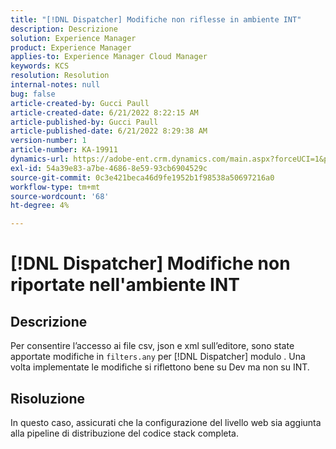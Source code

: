 ```yaml
---
title: "[!DNL Dispatcher] Modifiche non riflesse in ambiente INT"
description: Descrizione
solution: Experience Manager
product: Experience Manager
applies-to: Experience Manager Cloud Manager
keywords: KCS
resolution: Resolution
internal-notes: null
bug: false
article-created-by: Gucci Paull
article-created-date: 6/21/2022 8:22:15 AM
article-published-by: Gucci Paull
article-published-date: 6/21/2022 8:29:38 AM
version-number: 1
article-number: KA-19911
dynamics-url: https://adobe-ent.crm.dynamics.com/main.aspx?forceUCI=1&pagetype=entityrecord&etn=knowledgearticle&id=0a385a3e-3bf1-ec11-bb3d-6045bd015716
exl-id: 54a39e83-a7be-4686-8e59-93cb6904529c
source-git-commit: 0c3e421beca46d9fe1952b1f98538a50697216a0
workflow-type: tm+mt
source-wordcount: '68'
ht-degree: 4%

---
```


# [!DNL Dispatcher] Modifiche non riportate nell&#39;ambiente INT

## Descrizione

Per consentire l’accesso ai file csv, json e xml sull’editore, sono state apportate modifiche in `filters.any` per [!DNL Dispatcher] modulo . Una volta implementate le modifiche si riflettono bene su Dev ma non su INT.

## Risoluzione

In questo caso, assicurati che la configurazione del livello web sia aggiunta alla pipeline di distribuzione del codice stack completa.
